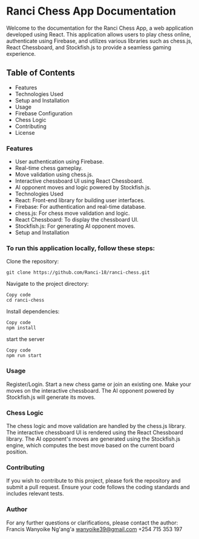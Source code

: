 # Ranci Chess App Documentation
Welcome to the documentation for the Ranci Chess App, a web application developed using React. This application allows users to play chess online, authenticate using Firebase, and utilizes various libraries such as chess.js, React Chessboard, and Stockfish.js to provide a seamless gaming experience.

## Table of Contents
* Features
* Technologies Used
* Setup and Installation
* Usage
* Firebase Configuration
* Chess Logic
* Contributing
* License

### Features
* User authentication using Firebase.
* Real-time chess gameplay.
* Move validation using chess.js.
* Interactive chessboard UI using React Chessboard.
* AI opponent moves and logic powered by Stockfish.js.
* Technologies Used
* React: Front-end library for building user interfaces.
* Firebase: For authentication and real-time database.
* chess.js: For chess move validation and logic.
* React Chessboard: To display the chessboard UI.
* Stockfish.js: For generating AI opponent moves.
* Setup and Installation

### To run this application locally, follow these steps:

Clone the repository:

```
git clone https://github.com/Ranci-18/ranci-chess.git
```
Navigate to the project directory:

```
Copy code
cd ranci-chess
```

Install dependencies:
```
Copy code
npm install
```

start the server
```
Copy code
npm run start
```

### Usage
Register/Login.
Start a new chess game or join an existing one.
Make your moves on the interactive chessboard.
The AI opponent powered by Stockfish.js will generate its moves.

### Chess Logic
The chess logic and move validation are handled by the chess.js library. The interactive chessboard UI is rendered using the React Chessboard library. The AI opponent's moves are generated using the Stockfish.js engine, which computes the best move based on the current board position.

### Contributing
If you wish to contribute to this project, please fork the repository and submit a pull request. Ensure your code follows the coding standards and includes relevant tests.

### Author
For any further questions or clarifications, please contact the author:
Francis Wanyoike Ng'ang'a
wanyoike39@gmail.com
+254 715 353 197







